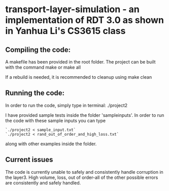 # transport-layer-simulation - an implementation of RDT 3.0 as shown in Yanhua Li's CS3615 class #

## Compiling the code: ##
A makefile has been provided in the root folder. The project can be built with the command
	make
or
	make all

If a rebuild is needed, it is recommended to cleanup using
	make clean

## Running the code: ##
In order to run the code, simply type in terminal:
	./project2

I have provided sample tests inside the folder 'sampleinputs'. In order to run the code with these sample inputs you can type

	`./project2 < sample_input.txt`
	`./project2 < rand_out_of_order_and_high_loss.txt`

along with other examples inside the folder.

## Current issues ##
The code is currently unable to safely and consistently handle corruption in the layer3. High volume, loss, out of order-all of the other possible errors are consistently and safely handled.
